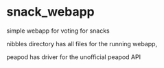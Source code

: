 # snack_webapp
simple webapp for voting for snacks

nibbles directory has all files for the running webapp,

peapod has driver for the unofficial peapod API 
